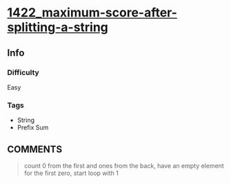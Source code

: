 # [1422_maximum-score-after-splitting-a-string](https://leetcode.com/problems/maximum-score-after-splitting-a-string/?envType=daily-question&envId=2025-01-01)

## Info

### Difficulty

Easy

### Tags

- String
- Prefix Sum

## __COMMENTS__

> count 0 from the first and ones from the back, have an empty element for the first zero, start loop with 1
